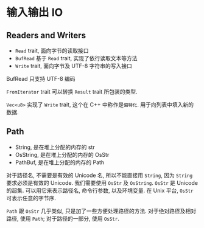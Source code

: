 # 输入输出 IO

## Readers and Writers

* `Read` trait, 面向字节的读取接口
* `BufRead` 基于 `Read` trait, 实现了依行读取文本等方法
* `Write` trait, 面向字节及 UTF-8 字符串的写入接口

BufRead 只支持 UTF-8 编码

`FromIterator` trait 可以转换 `Result` trait 所包装的类型.

`Vec<u8>` 实现了 `Write` trait, 这个在 C++ 中称作是`偏特化`. 用于向列表中填入新的数据.

## Path

* String, 是在堆上分配的内存的 str
* OsString, 是在堆上分配的内存的 OsStr
* PathBuf, 是在堆上分配的内存的 Path

对于路径名, 不需要是有效的 Unicode 名, 所以不能直接用 `String`, 因为 `String`
要求必须是有效的 Unicode. 我们需要使用 `OsStr` 及 `OsString`. `OsStr` 是
Unicode 的超集. 可以用它来表示路径名, 命令行参数, 以及环境变量. 在 Unix 平台,
`OsStr` 可表示任意的字节序.

`Path` 跟 `OsStr` 几乎类似, 只是加了一些方便处理路径的方法.
对于绝对路径及相对路径, 使用 `Path`; 对于路径的一部分, 使用 `OsStr`.
